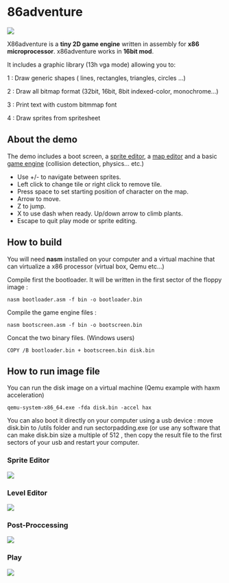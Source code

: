 # 86adventure
![](git-content/intro.gif)

X86adventure is a **tiny 2D game engine** written in assembly for **x86 microprocessor**. x86adventure works in **16bit mod**.

It includes a graphic library (13h vga mode)  allowing you to:

1 : Draw generic shapes ( lines, rectangles, triangles, circles ...)

2 : Draw all bitmap format (32bit, 16bit, 8bit indexed-color, monochrome...)

3 : Print text with custom bitmmap font

4 : Draw sprites from spritesheet

## About the demo 

The demo includes a boot screen, a [sprite editor](#Sprite-Editor), a [map editor](#Level-Editor) and a basic [game engine](#Play) (collision detection, physics... etc.)  

* Use +/- to navigate between sprites.
* Left click to change tile or right click to remove tile.
* Press space to set starting position of character on the map.
* Arrow to move. 
* Z to jump. 
* X to use dash when ready. Up/down arrow to climb plants.
* Escape to quit play mode or sprite editing.

## How to build

You will need **nasm** installed on your computer and a virtual machine that can virtualize a x86 processor (virtual box, Qemu etc...) 

Compile first the bootloader. It will be written in the first sector of the floppy image : 
```
nasm bootloader.asm -f bin -o bootloader.bin
```

Compile the game engine files : 
```
nasm bootscreen.asm -f bin -o bootscreen.bin
```

Concat the two binary files. (Windows users)
```
COPY /B bootloader.bin + bootscreen.bin disk.bin
```

## How to run image file

You can run the disk image on a virtual machine (Qemu example with haxm acceleration)
```
qemu-system-x86_64.exe -fda disk.bin -accel hax
```

You can also boot it directly on your computer using a usb device : move disk.bin to /utils folder and run sectorpadding.exe (or use any software that 
can make disk.bin size a multiple of 512 , then copy the result file to the first sectors of your usb and restart your computer.


### Sprite Editor
![](git-content/spediting.gif)

### Level Editor
![](git-content/mapediting.gif)

### Post-Proccessing
![](git-content/postproc.gif)

### Play 
![](git-content/game.gif)




